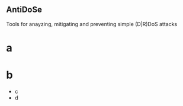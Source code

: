 ## AntiDoSe

Tools for anayzing, mitigating and preventing simple (D|R)DoS attacks

# a
# b

- c
- d
